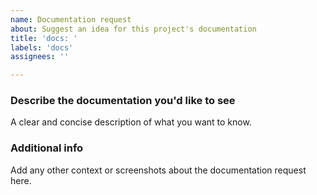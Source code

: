 ```yaml
---
name: Documentation request
about: Suggest an idea for this project's documentation
title: 'docs: '
labels: 'docs'
assignees: ''

---
```


### Describe the documentation you'd like to see
A clear and concise description of what you want to know.

### Additional info
Add any other context or screenshots about the documentation request here.
